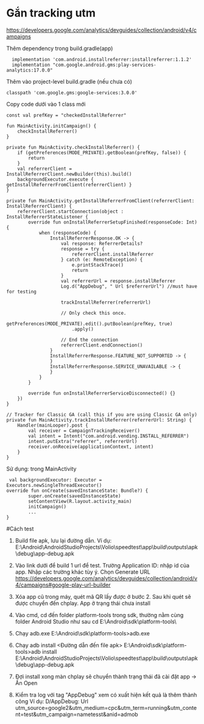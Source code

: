 # Gắn tracking utm
https://developers.google.com/analytics/devguides/collection/android/v4/campaigns

Thêm dependency trong build.gradle(app)
```
  implementation 'com.android.installreferrer:installreferrer:1.1.2'
  implementation "com.google.android.gms:play-services-analytics:17.0.0"
```

Thêm vào project-level build.gradle (nếu chưa có)
``` 
classpath 'com.google.gms:google-services:3.0.0'
```

Copy code dưới vào 1 class mới
```
const val prefKey = "checkedInstallReferrer"

fun MainActivity.initCampaign() {
    checkInstallReferrer()
}

private fun MainActivity.checkInstallReferrer() {
    if (getPreferences(MODE_PRIVATE).getBoolean(prefKey, false)) {
        return
    }
    val referrerClient = InstallReferrerClient.newBuilder(this).build()
    backgroundExecutor.execute { getInstallReferrerFromClient(referrerClient) }
}

private fun MainActivity.getInstallReferrerFromClient(referrerClient: InstallReferrerClient) {
    referrerClient.startConnection(object : InstallReferrerStateListener {
        override fun onInstallReferrerSetupFinished(responseCode: Int) {
            when (responseCode) {
                InstallReferrerResponse.OK -> {
                    val response: ReferrerDetails?
                    response = try {
                        referrerClient.installReferrer
                    } catch (e: RemoteException) {
                        e.printStackTrace()
                        return
                    }
                    val referrerUrl = response.installReferrer
                    Log.d("AppDebug", " Url $referrerUrl") //must have for testing

                    trackInstallReferrer(referrerUrl)

                    // Only check this once.
                    getPreferences(MODE_PRIVATE).edit().putBoolean(prefKey, true)
                        .apply()

                    // End the connection
                    referrerClient.endConnection()
                }
                InstallReferrerResponse.FEATURE_NOT_SUPPORTED -> {
                }
                InstallReferrerResponse.SERVICE_UNAVAILABLE -> {
                }
            }
        }

        override fun onInstallReferrerServiceDisconnected() {}
    })
}

// Tracker for Classic GA (call this if you are using Classic GA only)
private fun MainActivity.trackInstallReferrer(referrerUrl: String) {
    Handler(mainLooper).post {
        val receiver = CampaignTrackingReceiver()
        val intent = Intent("com.android.vending.INSTALL_REFERRER")
        intent.putExtra("referrer", referrerUrl)
        receiver.onReceive(applicationContext, intent)
    }
}
```

Sử dụng: trong MainActivity
```
 val backgroundExecutor: Executor = Executors.newSingleThreadExecutor()
override fun onCreate(savedInstanceState: Bundle?) {
        super.onCreate(savedInstanceState)
        setContentView(R.layout.activity_main)
        initCampaign()
        ...
}
```

#Cách test
1. Build file apk, lưu lại đường dẫn. 
Ví dụ: E:\Android\AndroidStudioProjects\Volio\speedtest\app\build\outputs\apk\debug\app-debug.apk

2. Vào link dưới để build 1 url để test. Trường Application ID: nhập id của app. Nhập các trường khác tùy ý. Chọn Generate URL
https://developers.google.com/analytics/devguides/collection/android/v4/campaigns#google-play-url-builder

3. Xóa app cũ trong máy, quét mã QR lấy được ở bước 2. Sau khi quét sẽ được chuyển đến chplay. App ở trạng thái chưa install

4. Vào cmd, cd đến folder platform-tools trong sdk, thường nằm cùng folder Android Studio như sau
cd E:\Android\sdk\platform-tools\

5. Chạy adb.exe
E:\Android\sdk\platform-tools>adb.exe

6. Chạy adb install <Đường dẫn đến file apk>
E:\Android\sdk\platform-tools>adb install E:\Android\AndroidStudioProjects\Volio\speedtest\app\build\outputs\apk\debug\app-debug.apk

7. Đợi install xong màn chplay sẽ chuyển thành trạng thái đã cài đặt app -> Ấn Open

8. Kiểm tra log với tag "AppDebug" xem có xuất hiện kết quả là thêm thành công
Ví dụ: D/AppDebug:  Url utm_source=google2&utm_medium=cpc&utm_term=running&utm_content=test&utm_campaign=nametesst&anid=admob



